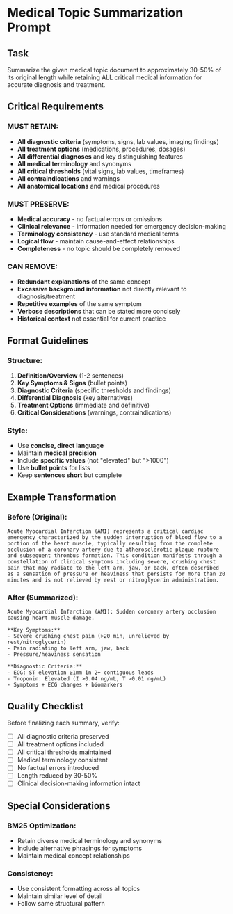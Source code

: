 # Medical Topic Summarization Prompt

## Task
Summarize the given medical topic document to approximately 30-50% of its original length while retaining ALL critical medical information for accurate diagnosis and treatment.

## Critical Requirements

### MUST RETAIN:
- **All diagnostic criteria** (symptoms, signs, lab values, imaging findings)
- **All treatment options** (medications, procedures, dosages)
- **All differential diagnoses** and key distinguishing features
- **All medical terminology** and synonyms
- **All critical thresholds** (vital signs, lab values, timeframes)
- **All contraindications** and warnings
- **All anatomical locations** and medical procedures

### MUST PRESERVE:
- **Medical accuracy** - no factual errors or omissions
- **Clinical relevance** - information needed for emergency decision-making
- **Terminology consistency** - use standard medical terms
- **Logical flow** - maintain cause-and-effect relationships
- **Completeness** - no topic should be completely removed

### CAN REMOVE:
- **Redundant explanations** of the same concept
- **Excessive background information** not directly relevant to diagnosis/treatment
- **Repetitive examples** of the same symptom
- **Verbose descriptions** that can be stated more concisely
- **Historical context** not essential for current practice

## Format Guidelines

### Structure:
1. **Definition/Overview** (1-2 sentences)
2. **Key Symptoms & Signs** (bullet points)
3. **Diagnostic Criteria** (specific thresholds and findings)
4. **Differential Diagnosis** (key alternatives)
5. **Treatment Options** (immediate and definitive)
6. **Critical Considerations** (warnings, contraindications)

### Style:
- Use **concise, direct language**
- Maintain **medical precision**
- Include **specific values** (not "elevated" but ">1000")
- Use **bullet points** for lists
- Keep **sentences short** but complete

## Example Transformation

### Before (Original):
```
Acute Myocardial Infarction (AMI) represents a critical cardiac emergency characterized by the sudden interruption of blood flow to a portion of the heart muscle, typically resulting from the complete occlusion of a coronary artery due to atherosclerotic plaque rupture and subsequent thrombus formation. This condition manifests through a constellation of clinical symptoms including severe, crushing chest pain that may radiate to the left arm, jaw, or back, often described as a sensation of pressure or heaviness that persists for more than 20 minutes and is not relieved by rest or nitroglycerin administration.
```

### After (Summarized):
```
Acute Myocardial Infarction (AMI): Sudden coronary artery occlusion causing heart muscle damage.

**Key Symptoms:**
- Severe crushing chest pain (>20 min, unrelieved by rest/nitroglycerin)
- Pain radiating to left arm, jaw, back
- Pressure/heaviness sensation

**Diagnostic Criteria:**
- ECG: ST elevation ≥1mm in 2+ contiguous leads
- Troponin: Elevated (I >0.04 ng/mL, T >0.01 ng/mL)
- Symptoms + ECG changes + biomarkers
```

## Quality Checklist

Before finalizing each summary, verify:
- [ ] All diagnostic criteria preserved
- [ ] All treatment options included
- [ ] All critical thresholds maintained
- [ ] Medical terminology consistent
- [ ] No factual errors introduced
- [ ] Length reduced by 30-50%
- [ ] Clinical decision-making information intact

## Special Considerations

### BM25 Optimization:
- Retain diverse medical terminology and synonyms
- Include alternative phrasings for symptoms
- Maintain medical concept relationships

### Consistency:
- Use consistent formatting across all topics
- Maintain similar level of detail
- Follow same structural pattern 